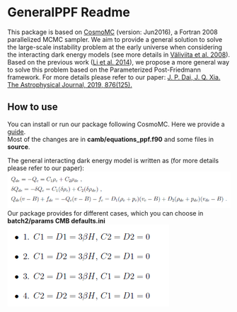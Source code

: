 # GeneralPPF Readme
This package is based on [CosmoMC](https://github.com/cmbant/CosmoMC) (version: Jun2016), a Fortran 2008 parallelized MCMC sampler. We aim to provide a general solution to solve the large-scale instability problem at the early universe when considering the interacting dark energy models (see more details in [Väliviita et al. 2008](https://iopscience.iop.org/article/10.1088/1475-7516/2008/07/020)). Based on the previous work ([Li et al. 2014](https://journals.aps.org/prd/abstract/10.1103/PhysRevD.89.083009)), we propose a more general way to solve this problem based on the Parameterized Post-Friedmann framework. For more details please refer to our paper: [J. P. Dai, J. Q. Xia. The Astrophysical Journal, 2019, 876(125).](https://iopscience.iop.org/article/10.3847/1538-4357/ab1655)

## How to use
You can install or run our package following CosmoMC. Here we provide a [guide](https://arxiv.org/pdf/1808.05080).<br>
Most of the changes are in **camb/equations_ppf.f90** and some files in **source**.<br>

The general interacting dark energy model is written as (for more details please refer to our paper): <br>
![](https://github.com/Ji-Ping-Dai/GeneralPPF/blob/master/docs/readme_fig1.PNG)<br>
Our package provides for different cases, which you can choose in **batch2/params CMB defaults.ini**
![](https://github.com/Ji-Ping-Dai/GeneralPPF/blob/master/docs/readme_fig2.PNG)<br>
